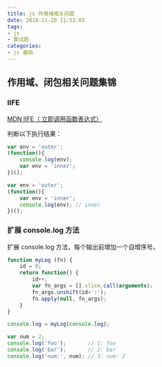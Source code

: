 ```yaml
---
title: js 作用域相关问题
date: 2018-11-20 11:53:03
tags:
- js
- 面试题
categories:
- js 基础
---
```


## 作用域、闭包相关问题集锦

### IIFE

[MDN IIFE（ 立即调用函数表达式）](https://developer.mozilla.org/zh-CN/docs/Glossary/%E7%AB%8B%E5%8D%B3%E6%89%A7%E8%A1%8C%E5%87%BD%E6%95%B0%E8%A1%A8%E8%BE%BE%E5%BC%8F)

判断以下执行结果：

```javascript
var env = 'outer';
(function(){
    console.log(env);
    var env = 'inner';
})();
```

```javascript
var env = 'outer';
(function(){
    var env = 'inner';
    console.log(env); // inner
})();
```

### 扩展 console.log 方法

扩展 console.log 方法，每个输出前增加一个自增序号。

```javascript
function myLog (fn) {
    id = 0;
    return function() {
        id++;
        var fn_args = [].slice.call(arguments);
        fn_args.unshift(id+':');
        fn.apply(null, fn_args);
    }
}

console.log = myLog(console.log);

var num = 2;
console.log('foo');       // 1: foo
console.log('bar');       // 2: bar
console.log('num:', num); // 3: num: 2
```